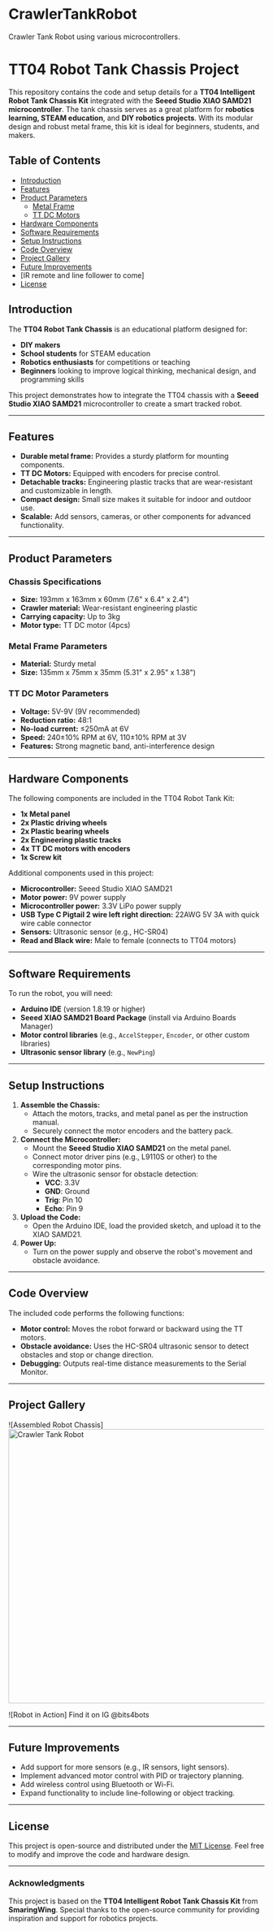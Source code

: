 # CrawlerTankRobot
Crawler Tank Robot using various microcontrollers.

# TT04 Robot Tank Chassis Project

This repository contains the code and setup details for a **TT04 Intelligent Robot Tank Chassis Kit** integrated with the **Seeed Studio XIAO SAMD21 microcontroller**. The tank chassis serves as a great platform for **robotics learning, STEAM education**, and **DIY robotics projects**. With its modular design and robust metal frame, this kit is ideal for beginners, students, and makers.

## Table of Contents
- [Introduction](#introduction)
- [Features](#features)
- [Product Parameters](#product-parameters)
  - [Metal Frame](#metal-frame-parameters)
  - [TT DC Motors](#tt-dc-motor-parameters)
- [Hardware Components](#hardware-components)
- [Software Requirements](#software-requirements)
- [Setup Instructions](#setup-instructions)
- [Code Overview](#code-overview)
- [Project Gallery](#project-gallery)
- [Future Improvements](#future-improvements)
- [IR remote and line follower to come]
- [License](#license)

## Introduction
The **TT04 Robot Tank Chassis** is an educational platform designed for:
- **DIY makers**
- **School students** for STEAM education
- **Robotics enthusiasts** for competitions or teaching
- **Beginners** looking to improve logical thinking, mechanical design, and programming skills

This project demonstrates how to integrate the TT04 chassis with a **Seeed Studio XIAO SAMD21** microcontroller to create a smart tracked robot.

---

## Features
- **Durable metal frame:** Provides a sturdy platform for mounting components.
- **TT DC Motors:** Equipped with encoders for precise control.
- **Detachable tracks:** Engineering plastic tracks that are wear-resistant and customizable in length.
- **Compact design:** Small size makes it suitable for indoor and outdoor use.
- **Scalable:** Add sensors, cameras, or other components for advanced functionality.

---

## Product Parameters

### Chassis Specifications
- **Size:** 193mm x 163mm x 60mm (7.6" x 6.4" x 2.4")
- **Crawler material:** Wear-resistant engineering plastic
- **Carrying capacity:** Up to 3kg
- **Motor type:** TT DC motor (4pcs)

### Metal Frame Parameters
- **Material:** Sturdy metal
- **Size:** 135mm x 75mm x 35mm (5.31" x 2.95" x 1.38")

### TT DC Motor Parameters
- **Voltage:** 5V-9V (9V recommended)
- **Reduction ratio:** 48:1
- **No-load current:** ≤250mA at 6V
- **Speed:** 240±10% RPM at 6V, 110±10% RPM at 3V
- **Features:** Strong magnetic band, anti-interference design

---

## Hardware Components
The following components are included in the TT04 Robot Tank Kit:
- **1x Metal panel**
- **2x Plastic driving wheels**
- **2x Plastic bearing wheels**
- **2x Engineering plastic tracks**
- **4x TT DC motors with encoders**
- **1x Screw kit**

Additional components used in this project:
- **Microcontroller:** Seeed Studio XIAO SAMD21
- **Motor power:** 9V power supply
- **Microcontroller power:** 3.3V LiPo power supply
- **USB Type C Pigtail 2 wire left right direction:** 22AWG 5V 3A with quick wire cable connector
- **Sensors:** Ultrasonic sensor (e.g., HC-SR04)
- **Read and Black wire:** Male to female (connects to TT04 motors)

---

## Software Requirements
To run the robot, you will need:
- **Arduino IDE** (version 1.8.19 or higher)
- **Seeed XIAO SAMD21 Board Package** (install via Arduino Boards Manager)
- **Motor control libraries** (e.g., `AccelStepper`, `Encoder`, or other custom libraries)
- **Ultrasonic sensor library** (e.g., `NewPing`)

---

## Setup Instructions
1. **Assemble the Chassis:**
   - Attach the motors, tracks, and metal panel as per the instruction manual.
   - Securely connect the motor encoders and the battery pack.
2. **Connect the Microcontroller:**
   - Mount the **Seeed Studio XIAO SAMD21** on the metal panel.
   - Connect motor driver pins (e.g., L9110S or other) to the corresponding motor pins.
   - Wire the ultrasonic sensor for obstacle detection:
     - **VCC**: 3.3V
     - **GND**: Ground
     - **Trig**: Pin 10
     - **Echo**: Pin 9
3. **Upload the Code:**
   - Open the Arduino IDE, load the provided sketch, and upload it to the XIAO SAMD21.
4. **Power Up:**
   - Turn on the power supply and observe the robot's movement and obstacle avoidance.

---

## Code Overview
The included code performs the following functions:
- **Motor control:** Moves the robot forward or backward using the TT motors.
- **Obstacle avoidance:** Uses the HC-SR04 ultrasonic sensor to detect obstacles and stop or change direction.
- **Debugging:** Outputs real-time distance measurements to the Serial Monitor.

---

## Project Gallery
![Assembled Robot Chassis] <img width="540" alt="Crawler Tank Robot" src="https://github.com/user-attachments/assets/5e87f4af-6951-4efb-a721-8e36f26982c8">

![Robot in Action] Find it on IG @bits4bots

---

## Future Improvements
- Add support for more sensors (e.g., IR sensors, light sensors).
- Implement advanced motor control with PID or trajectory planning.
- Add wireless control using Bluetooth or Wi-Fi.
- Expand functionality to include line-following or object tracking.

---

## License
This project is open-source and distributed under the [MIT License](LICENSE). Feel free to modify and improve the code and hardware design.

---

### Acknowledgments
This project is based on the **TT04 Intelligent Robot Tank Chassis Kit** from **SmaringWing**. Special thanks to the open-source community for providing inspiration and support for robotics projects.
